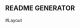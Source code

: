 ## README GENERATOR

#Layout

<TITLE>
  <DESCRIPTION>
    <USAGE>
      <TEST>
        <GITHUB USERNAME>
          <EMAIL>
  
